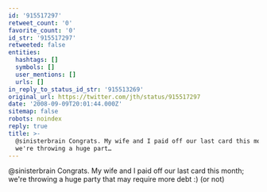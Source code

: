 ```yaml
---
id: '915517297'
retweet_count: '0'
favorite_count: '0'
id_str: '915517297'
retweeted: false
entities:
  hashtags: []
  symbols: []
  user_mentions: []
  urls: []
in_reply_to_status_id_str: '915513269'
original_url: https://twitter.com/jth/status/915517297
date: '2008-09-09T20:01:44.000Z'
sitemap: false
robots: noindex
reply: true
title: >-
  @sinisterbrain Congrats. My wife and I paid off our last card this month;
  we're throwing a huge part…
---
```


@sinisterbrain Congrats. My wife and I paid off our last card this month; we're throwing a huge party that may require more debt :) (or not)